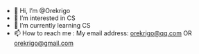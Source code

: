 - 👋 Hi, I’m @Orekrigo
- 👀 I’m interested in CS
- 🌱 I’m currently learning CS
- 📫 How to reach me : My email address: orekrigo@qq.com  OR  orekrigo@gmail.com

<!---
Orekrigo/Orekrigo is a ✨ special ✨ repository because its `README.md` (this file) appears on your GitHub profile.
You can click the Preview link to take a look at your changes.
--->
